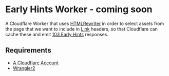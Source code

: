 # Early Hints Worker - coming soon

A Cloudflare Worker that uses [HTMLRewriter](https://developers.cloudflare.com/workers/runtime-apis/html-rewriter/) in
order to select assets from the page that we want to include in [Link](https://developer.mozilla.org/en-US/docs/Web/HTTP/Headers/Link)
headers, so that Cloudflare can cache these and emit [103 Early Hints](https://developers.cloudflare.com/cache/about/early-hints/) responses.

## Requirements

- [A Cloudflare Account](https://dash.cloudflare.com/sign-up/workers)
- [Wrangler2](https://github.com/cloudflare/wrangler2)

